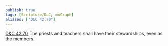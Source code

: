 ```yaml
---
publish: true
tags: [Scripture/DaC, noGraph]
aliases: ["D&C 42:70"]
---
```

[D&C 42:70](https://churchofjesuschrist.org/study/scriptures/dc-testament/dc/42?lang=eng&id=p70#p70) The priests and teachers shall have their stewardships, even as the members.
